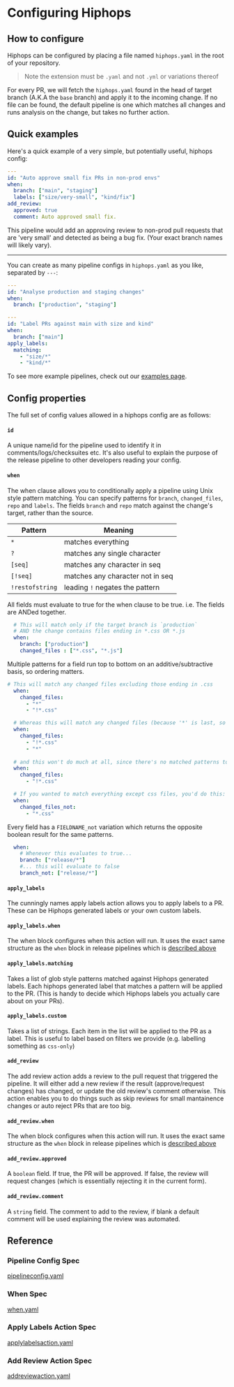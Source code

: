 # Configuring Hiphops

## How to configure

Hiphops can be configured by placing a file named `hiphops.yaml` in the root of your repository.

> Note the extension must be `.yaml` and not `.yml` or variations thereof

For every PR, we will fetch the `hiphops.yaml` found in the head of target branch (A.K.A the `base` branch) and apply it to the incoming change.
If no file can be found, the default pipeline is one which matches all changes and runs analysis on the change, but takes no further action.

## Quick examples

Here's a quick example of a very simple, but potentially useful, hiphops config:

```yaml
---
id: "Auto approve small fix PRs in non-prod envs"
when:
  branch: ["main", "staging"]
  labels: ["size/very-small", "kind/fix"]
add_review:
  approved: true
  comment: Auto approved small fix.
```

This pipeline would add an approving review to non-prod pull requests that are 'very small' and detected as being a bug fix. (Your exact branch names will likely vary).

---

You can create as many pipeline configs in `hiphops.yaml` as you like, separated by `---`:

```yaml
---
id: "Analyse production and staging changes"
when:
  branch: ["production", "staging"]

---
id: "Label PRs against main with size and kind"
when:
  branch: ["main"]
apply_labels:
  matching:
    - "size/*"
    - "kind/*"
```

To see more example pipelines, check out our [examples page](examples.md).


## Config properties

The full set of config values allowed in a hiphops config are as follows:

#### `id`

A unique name/id for the pipeline used to identify it in comments/logs/checksuites etc. It's also useful to explain the purpose of the release pipeline to other developers reading your config.

#### `when`

The when clause allows you to conditionally apply a pipeline using Unix style pattern matching. You can specify patterns for `branch`, `changed_files`, `repo` and `labels`. The fields `branch` and `repo` match against the change's target, rather than the source.


|Pattern|Meaning|
|-------|-------|
|`*`|matches everything|
|`?`|matches any single character|
|`[seq]`|matches any character in seq|
|`[!seq]`|matches any character not in seq|
|`!restofstring`|leading `!` negates the pattern|


All fields must evaluate to true for the when clause to be true. i.e. The fields are ANDed together.
```yaml
  # This will match only if the target branch is `production` 
  # AND the change contains files ending in *.css OR *.js
  when:
    branch: ["production"]
    changed_files : ["*.css", "*.js"]
```

Multiple patterns for a field run top to bottom on an additive/subtractive basis, so ordering matters.
```yaml
# This will match any changed files excluding those ending in .css
  when:
    changed_files:
      - "*"
      - "!*.css"

  # Whereas this will match any changed files (because '*' is last, so re-includes everything).
  when:
    changed_files:
      - "!*.css"
      - "*"
  
  # and this won't do much at all, since there's no matched patterns to exclude.
  when:
    changed_files:
      - "!*.css"

  # If you wanted to match everything except css files, you'd do this:
  when:
    changed_files_not:
      - "*.css"
```

Every field has a `FIELDNAME_not` variation which returns the opposite boolean result for the same patterns.
```yaml
  when:
    # Whenever this evaluates to true...
    branch: ["release/*"]
    #... this will evaluate to false
    branch_not: ["release/*"]
```

#### `apply_labels`

The cunningly names apply labels action allows you to apply labels to a PR. These can be Hiphops generated labels or your own custom labels.


#### `apply_labels.when`

The when block configures when this action will run. It uses the exact same structure as the `when` block in release pipelines which is [described above](#when)


#### `apply_labels.matching`

Takes a list of glob style patterns matched against Hiphops generated labels. Each hiphops generated label that matches a pattern will be applied to the PR. (This is handy to decide which Hiphops labels you actually care about on your PRs).


#### `apply_labels.custom`

Takes a list of strings. Each item in the list will be applied to the PR as a label. This is useful to label based on filters we provide (e.g. labelling something as `css-only`)


#### `add_review`

The add review action adds a review to the pull request that triggered the pipeline. It will either add a new review if the result (approve/request changes) has changed, or update the old review's comment otherwise. This action enables you to do things such as skip reviews for small mantainence changes or auto reject PRs that are too big.

#### `add_review.when`

The when block configures when this action will run. It uses the exact same structure as the `when` block in release pipelines which is [described above](#when)

#### `add_review.approved`

A `boolean` field. If true, the PR will be approved. If false, the review will request changes (which is essentially rejecting it in the current form).

#### `add_review.comment`

A `string` field. The comment to add to the review, if blank a default comment will be used explaining the review was automated.

## Reference


### Pipeline Config Spec

[pipelineconfig.yaml](_snippets/pipelineconfig.yaml ':include :type=code')

### When Spec

[when.yaml](_snippets/when.yaml ':include :type=code')

### Apply Labels Action Spec

[applylabelsaction.yaml](_snippets/applylabelsaction.yaml ':include :type=code')


### Add Review Action Spec

[addreviewaction.yaml](_snippets/addreviewaction.yaml ':include :type=code')
